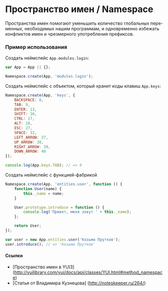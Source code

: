 # Пространство имен / Namespace

Пространства имен помогают уменьшить количество глобальных пере-менных, необходимых нашим программам, и одновременно избежать конфликтов имен и чрезмерного употребления префиксов.

### Пример использования

Создать неймспейс `App.modules.login`:

```js
var App = App || {};

Namespace.create(App, 'modules.login');
```

Создать неймспейс с объектом, который хранит коды клавиш `App.keys`:

```js
Namespace.create(App, 'keys', {
    BACKSPACE: 8,
    TAB: 9,
    ENTER: 13,
    SHIFT: 16,
    CTRL: 17,
    ALT: 18,
    ESC: 27,
    SPACE: 32,
    LEFT_ARROW: 37,
    UP_ARROW: 38,
    RIGHT_ARROW: 39,
    DOWN_ARROW: 40
});

console.log(App.keys.TAB); // => 9
```

Создать неймспейс с функцией-фабрикой

```js
Namespace.create(App, 'entities.user', function () {
    function User(name) {
        this._name = name;
    }

    User.prototype.introduce = function () {
        console.log('Привет, меня зовут ' + this._name);
    };

    return User;
});

var user = new App.entities.user('Козьма Прутков');
user.introduce(); // => 'Козьма Прутков'
```

#### Ссылки

+ [Пространство имен в YUI3] (http://yuilibrary.com/yui/docs/api/classes/YUI.html#method_namespace)
+ [Статья от Владимира Кузнецова] (http://noteskeeper.ru/264/)